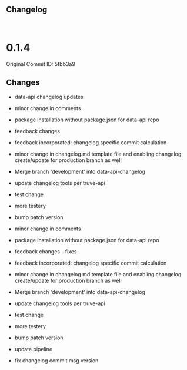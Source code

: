 ## Changelog

<br/>

# 0.1.4

Original Commit ID: 5fbb3a9

## Changes
- data-api changelog updates

- minor change in comments

- package installation without package.json for data-api repo

- feedback changes

- feedback incorporated: changelog specific commit calculation

- minor change in changelog.md template file and enabling changelog create&#x2F;update for production branch as well

- Merge branch &#39;development&#39; into data-api-changelog

- update changelog tools per truve-api

- test change

- more testery

- bump patch version

- minor change in comments

- package installation without package.json for data-api repo

- feedback changes - fixes

- feedback incorporated: changelog specific commit calculation

- minor change in changelog.md template file and enabling changelog create&#x2F;update for production branch as well

- Merge branch &#39;development&#39; into data-api-changelog

- update changelog tools per truve-api

- test change

- more testery

- bump patch version

- update pipeline

- fix changelog commit msg version

